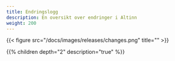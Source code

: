 ```yaml
---
title: Endringslogg
description: En oversikt over endringer i Altinn
weight: 200
---
```


{{< figure src="/docs/images/releases/changes.png" title="" >}}

{{% children depth="2" description="true" %}}

